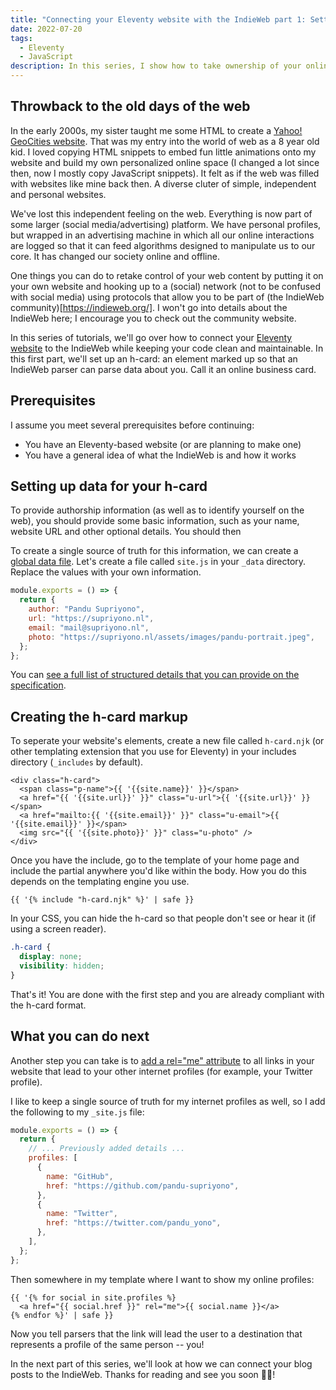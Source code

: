 ```yaml
---
title: "Connecting your Eleventy website with the IndieWeb part 1: Setting up a h-card"
date: 2022-07-20
tags:
  - Eleventy
  - JavaScript
description: In this series, I show how to take ownership of your online personality by connecting your Eleventy website to the IndieWeb.
---
```


## Throwback to the old days of the web

In the early 2000s, my sister taught me some HTML to create a [Yahoo! GeoCities
website](https://en.wikipedia.org/wiki/Yahoo!_GeoCities). That was my entry into
the world of web as a 8 year old kid. I loved copying HTML snippets to embed fun
little animations onto my website and build my own personalized online space (I
changed a lot since then, now I mostly copy JavaScript snippets). It felt as if
the web was filled with websites like mine back then. A diverse cluter of
simple, independent and personal websites.

We've lost this independent feeling on the web. Everything is now part of some
larger (social media/advertising) platform. We have personal profiles, but
wrapped in an advertising machine in which all our online interactions are
logged so that it can feed algorithms designed to manipulate us to our core. It
has changed our society online and offline.

One things you can do to retake control of your web content by putting it on your own
website and hooking up to a (social) network (not to be confused with social media) using
protocols that allow you to be part of (the IndieWeb community)[https://indieweb.org/].
I won't go into details about the IndieWeb here; I encourage you to check out the community
website.

In this series of tutorials, we'll go over how to connect your [Eleventy
website](https://www.11ty.dev/) to the IndieWeb while keeping your code clean
and maintainable. In this first part, we'll set up an h-card: an element marked up
so that an IndieWeb parser can parse data about you. Call it an online business card.

## Prerequisites

I assume you meet several prerequisites before continuing:

- You have an Eleventy-based website (or are planning to make one)
- You have a general idea of what the IndieWeb is and how it works

## Setting up data for your h-card

To provide authorship information (as well as to identify yourself on the web),
you should provide some basic information, such as your name, website URL and
other optional details. You should then

To create a single source of truth for this information,
we can create a [global data file](https://www.11ty.dev/docs/data-global/).
Let's create a file called `site.js` in your `_data` directory. Replace the values with your own information.

```js
module.exports = () => {
  return {
    author: "Pandu Supriyono",
    url: "https://supriyono.nl",
    email: "mail@supriyono.nl",
    photo: "https://supriyono.nl/assets/images/pandu-portrait.jpeg",
  };
};
```

You can [see a full list of structured details that you can provide on the specification](https://microformats.org/wiki/h-card).

## Creating the h-card markup

To seperate your website's elements, create a new file called `h-card.njk` (or other templating extension that you use for Eleventy)
in your includes directory (`_includes` by default).

```liquid
<div class="h-card">
  <span class="p-name">{{ '{{site.name}}' }}</span>
  <a href="{{ '{{site.url}}' }}" class="u-url">{{ '{{site.url}}' }}</span>
  <a href="mailto:{{ '{{site.email}}' }}" class="u-email">{{ '{{site.email}}' }}</span>
  <img src="{{ '{{site.photo}}' }}" class="u-photo" />
</div>
```

Once you have the include, go to the template of your home page and include the partial anywhere you'd like within the body.
How you do this depends on the templating engine you use.

```liquid
{{ '{% include "h-card.njk" %}' | safe }}
```

In your CSS, you can hide the h-card so that people don't see or hear it (if using a screen reader).

```css
.h-card {
  display: none;
  visibility: hidden;
}
```

That's it! You are done with the first step and you are already compliant with the h-card format.

## What you can do next

Another step you can take is to [add a rel="me" attribute](https://indieweb.org/rel-me) to all links in your website that lead to your other
internet profiles (for example, your Twitter profile).

I like to keep a single source of truth for my internet profiles as well, so I add the following to my `_site.js` file:

```js
module.exports = () => {
  return {
    // ... Previously added details ...
    profiles: [
      {
        name: "GitHub",
        href: "https://github.com/pandu-supriyono",
      },
      {
        name: "Twitter",
        href: "https://twitter.com/pandu_yono",
      },
    ],
  };
};
```

Then somewhere in my template where I want to show my online profiles:

```liquid
{{ '{% for social in site.profiles %}
  <a href="{{ social.href }}" rel="me">{{ social.name }}</a>
{% endfor %}' | safe }}
```

Now you tell parsers that the link will lead the user to a destination that represents a profile of the same person -- you!

In the next part of this series, we'll look at how we can connect your blog posts to the IndieWeb. Thanks for reading and see you soon 👋🏽!
